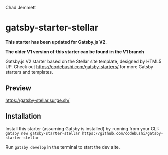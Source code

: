 Chad Jemmett
# gatsby-starter-stellar

**This starter has been updated for Gatsby.js V2.**

**The older V1 version of this starter can be found in the V1 branch**

Gatsby.js V2 starter based on the Stellar site template, designed by HTML5 UP. Check out https://codebushi.com/gatsby-starters/ for more Gatsby starters and templates.

## Preview

https://gatsby-stellar.surge.sh/

## Installation

Install this starter (assuming Gatsby is installed) by running from your CLI:
<br>
`gatsby new gatsby-starter-stellar https://github.com/codebushi/gatsby-starter-stellar`

Run `gatsby develop` in the terminal to start the dev site.
